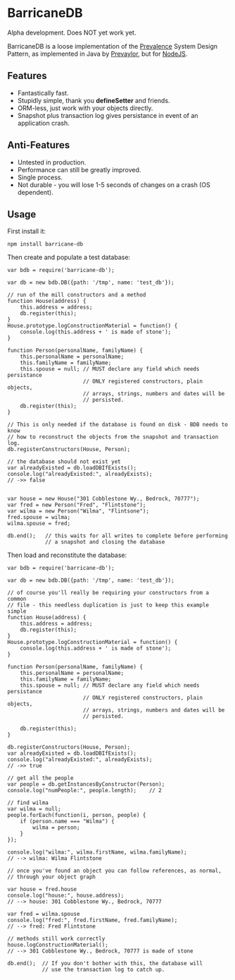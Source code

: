 BarricaneDB
===========

Alpha development.  Does NOT yet work yet.

BarricaneDB is a loose implementation of the [Prevalence](http://www.ibm.com/developerworks/library/wa-objprev/) System Design Pattern, as implemented in Java by [Prevaylor](http://www.prevayler.org/), but for [NodeJS](http://nodejs.org/).

Features
--------
* Fantastically fast.
* Stupidly simple, thank you __defineSetter__ and friends.
* ORM-less, just work with your objects directly.
* Snapshot plus transaction log gives persistance in event of an application crash.

Anti-Features
-------------
* Untested in production.
* Performance can still be greatly improved.
* Single process.
* Not durable - you will lose 1-5 seconds of changes on a crash (OS dependent).

Usage
-----
First install it:

    npm install barricane-db

Then create and populate a test database:

    var bdb = require('barricane-db');
    
    var db = new bdb.DB({path: '/tmp', name: 'test_db'});
    
    // run of the mill constructors and a method
    function House(address) {
        this.address = address;
        db.register(this);
    }
    House.prototype.logConstructionMaterial = function() {
        console.log(this.address + ' is made of stone');
    }

    function Person(personalName, familyName) {
        this.personalName = personalName;
        this.familyName = familyName;
        this.spouse = null; // MUST declare any field which needs persistance
                            // ONLY registered constructors, plain objects,
                            // arrays, strings, numbers and dates will be
                            // persisted.
        db.register(this);
    }

    // This is only needed if the database is found on disk - BDB needs to know
    // how to reconstruct the objects from the snapshot and transaction log.
    db.registerConstructors(House, Person);

    // the database should not exist yet
    var alreadyExisted = db.loadDBIfExists();
    console.log("alreadyExisted:", alreadyExists);
    // ->> false

    
    var house = new House("301 Cobblestone Wy., Bedrock, 70777");
    var fred = new Person("Fred", "Flintstone");
    var wilma = new Person("Wilma", "Flintsone");
    fred.spouse = wilma;
    wilma.spouse = fred;
    
    db.end();   // this waits for all writes to complete before performing
                // a snapshot and closing the database


Then load and reconstitute the database:

    var bdb = require('barricane-db');

    var db = new bdb.DB({path: '/tmp', name: 'test_db'});

    // of course you'll really be requiring your constructors from a common
    // file - this needless duplication is just to keep this example simple
    function House(address) {
        this.address = address;
        db.register(this);
    }
    House.prototype.logConstructionMaterial = function() {
        console.log(this.address + ' is made of stone');
    }

    function Person(personalName, familyName) {
        this.personalName = personalName;
        this.familyName = familyName;
        this.spouse = null; // MUST declare any field which needs persistance
                            // ONLY registered constructors, plain objects,
                            // arrays, strings, numbers and dates will be
                            // persisted.

        db.register(this);
    }

    db.registerConstructors(House, Person);
    var alreadyExisted = db.loadDBIfExists();
    console.log("alreadyExisted:", alreadyExists);
    // ->> true

    // get all the people
    var people = db.getInstancesByConstructor(Person);
    console.log("numPeople:", people.length);    // 2

    // find wilma
    var wilma = null;
    people.forEach(function(i, person, people) {
        if (person.name === "Wilma") {
            wilma = person;
        }
    });
        
    console.log("wilma:", wilma.firstName, wilma.familyName);
    // --> wilma: Wilma Flintstone

    // once you've found an object you can follow references, as normal,
    // through your object graph

    var house = fred.house
    console.log("house:", house.address);   
    // --> house: 301 Cobblestone Wy., Bedrock, 70777

    var fred = wilma.spouse
    console.log("fred:", fred.firstName, fred.familyName);
    // --> fred: Fred Flintstone

    // methods still work correctly
    house.logConstructionMaterial();
    // --> 301 Cobblestone Wy., Bedrock, 70777 is made of stone

    db.end();  // If you don't bother with this, the database will
               // use the transaction log to catch up.
